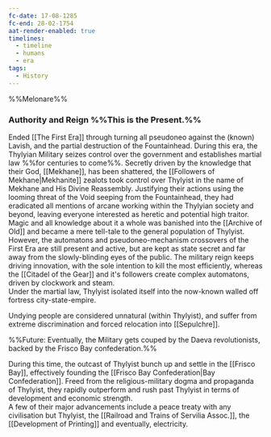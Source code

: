 ```yaml
---
fc-date: 17-08-1285
fc-end: 28-02-1754
aat-render-enabled: true
timelines:
  - timeline
  - humans
  - era
tags:
  - History
---
```

%%Melonare%%
### Authority and Reign %%This is the Present.%%
Ended [[The First Era]] through turning all pseudoneo against the (known) Lavish, and the partial destruction of the Fountainhead. 
During this era, the Thylyian Military seizes control over the government and establishes martial law %%for centuries to come%%. Secretly driven by the knowledge that their God, [[Mekhane]], has been shattered, the [[Followers of Mekhane|Mekhanite]] zealots took control over Thylyist in the name of Mekhane and His Divine Reassembly. 
Justifying their actions using the looming threat of the Void seeping from the Fountainhead, they had eradicated all mentions of arcane working within the Thylyian society and beyond, leaving everyone interested as heretic and potential high traitor.
Magic and all knowledge about it a whole was banished into the [[Archive of Old]] and became a mere tell-tale to the general population of Thylyist. 
However, the automatons and pseudoneo-mechanism crossovers of the First Era are still present and active, but are kept as state secret and far away from the slowly-blinding eyes of the public. 
The military reign keeps driving innovation, with the sole intention to kill the most efficiently, whereas the [[Citadel of the Gear]] and it's followers create complex automatons, driven by clockwork and steam.  
Under the martial law, Thylyist isolated itself into the now-known walled off fortress city-state-empire. 

Undying people are considered unnatural (within Thylyist), and suffer from extreme discrimination and forced relocation into [[Sepulchre]].

%%Future: Eventually, the Military gets couped by the Daeva revolutionists, backed by the Frisco Bay confederation.%%

During this time, the outcast of Thylyist bunch up and settle in the [[Frisco Bay]], effectively founding the [[Frisco Bay Confederation|Bay Confederation]]. Freed from the religious-military dogma and propaganda of Thylyist, they rapidly outperform and rush past Thylyist in terms of development and economic strength.  
A few of their major advancements include a peace treaty with any civilisation but Thylyist, the [[Railroad and Trains of Servilia Assoc.]], the [[Development of Printing]] and eventually, electricity. 